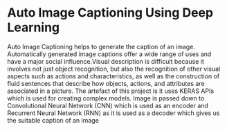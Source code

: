 # Auto Image Captioning Using Deep Learning
Auto Image Captioning helps to generate the caption of an image. Automatically generated image captions offer a wide range of uses and have a major social influence.Visual description is difficult because it involves not just object recognition, but also the recognition of other visual aspects such as actions and characteristics, as well as the construction of fluid sentences that describe how objects, actions, and attributes are associated in a picture.
The artefact of this project is it uses KERAS APIs which is used for creating complex models. Image is passed down to Convolutional Neural Network (CNN) which is used as an encoder and Recurrent Neural Network (RNN) as it is used as a decoder which gives us the suitable caption of an image
